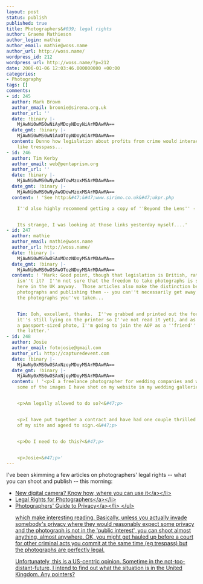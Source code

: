 ```yaml
---
layout: post
status: publish
published: true
title: Photographers&#039; legal rights
author: Graeme Mathieson
author_login: mathie
author_email: mathie@woss.name
author_url: http://woss.name/
wordpress_id: 212
wordpress_url: http://woss.name/?p=212
date: 2006-01-06 12:03:46.000000000 +00:00
categories:
- Photography
tags: []
comments:
- id: 245
  author: Mark Brown
  author_email: broonie@sirena.org.uk
  author_url: ''
  date: !binary |-
    MjAwNi0wMS0wNiAyMDoyNDoyNiArMDAwMA==
  date_gmt: !binary |-
    MjAwNi0wMS0wNiAxOToyNDoyNiArMDAwMA==
  content: Dunno how legislation about profits from crime would interact with things
    like tresspass...
- id: 246
  author: Tim Kerby
  author_email: web@pentaprism.org
  author_url: ''
  date: !binary |-
    MjAwNi0wMS0wNyAwOTowMzoxMSArMDAwMA==
  date_gmt: !binary |-
    MjAwNi0wMS0wNyAwODowMzoxMSArMDAwMA==
  content: ! 'See http:&#47;&#47;www.sirimo.co.uk&#47;ukpr.php

    I''d also highly recommend getting a copy of ''Beyond the Lens'' - http:&#47;&#47;www.beyond-the-lens.com&#47;


    Its strange, I was looking at those links yesterday myself....'
- id: 247
  author: mathie
  author_email: mathie@woss.name
  author_url: http://woss.name/
  date: !binary |-
    MjAwNi0wMS0wOSAxMDozNDoyMSArMDAwMA==
  date_gmt: !binary |-
    MjAwNi0wMS0wOSAwOTozNDoyMSArMDAwMA==
  content: ! 'Mark: Good point, though that legislation is British, rather than American,
    isn''t it?  I''m not sure that the freedom to take photographs is so complete
    here in the UK anyway.  Those articles also make the distinction been shooting
    photographs and publishing them -- you can''t necessarily get away with publishing
    the photographs you''ve taken...


    Tim: Ooh, excellent, thanks.  I''ve grabbed and printed out the former (though
    it''s still lying on the printer so I''ve not read it yet), and as soon as I create
    a passport-sized photo, I''m going to join the AOP as a ''friend'' so I can acquire
    the latter.'
- id: 248
  author: Josie
  author_email: fotojosie@gmail.com
  author_url: http://capturedevent.com
  date: !binary |-
    MjAwNy0xMS0wOSAxNzoyMDoyMSArMDAwMA==
  date_gmt: !binary |-
    MjAwNy0xMS0wOSAxNjoyMDoyMSArMDAwMA==
  content: ! '<p>I a freelance photographer for wedding companies and want to use
    some of the images I have shot on my website in my wedding galleries.<&#47;p>


    <p>Am legally allowed to do so?<&#47;p>


    <p>I have put together a contract and have had one couple thrilled to be apart
    of my site and ageed to sign.<&#47;p>


    <p>Do I need to do this?<&#47;p>


    <p>Josie<&#47;p>'
---
```

I've been skimming a few articles on photographers' legal rights -- what you can shoot and publish -- this morning:

<ul>
  <li><a href="http:&#47;&#47;www.usatoday.com&#47;tech&#47;columnist&#47;andrewkantor&#47;2005-12-29-camera-laws_x.htm">New digital camera? Know how, where you can use it<&#47;a><&#47;li>
  <li><a href="http:&#47;&#47;www.kantor.com&#47;blog&#47;2005&#47;12&#47;legal_rights_of_photographers.html">Legal Rights for Photographers<&#47;a><&#47;li>
  <li><a href="http:&#47;&#47;www.rcfp.org&#47;photoguide&#47;">Photographers' Guide to Privacy<&#47;a><&#47;li>
<&#47;ul>

which make interesting reading.  Basically, unless you actually invade somebody's privacy where they would reasonably expect some privacy and the photograph is not in the 'public interest', you can shoot almost anything, almost anywhere.  OK, you might get hauled up before a court for other criminal acts you commit at the same time (eg trespass) but the photographs are perfectly legal.

Unfortunately, this is a US-centric opinion.  Sometime in the not-too-distant-future, I intend to find out what the situation is in the United Kingdom.  Any pointers?
